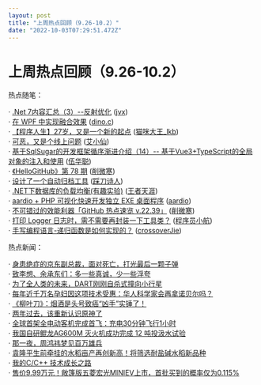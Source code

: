 ```yaml
---
layout: post
title: "上周热点回顾（9.26-10.2）"
date: "2022-10-03T07:29:51.472Z"
---
```

上周热点回顾（9.26-10.2）
=================

热点随笔：

· [.Net 7内容汇总（3）--反射优化](https://www.cnblogs.com/j4587698/archive/2022/09/26/16730442.html) ([jvx](https://www.cnblogs.com/j4587698/))  
· [在 WPF 中实现融合效果](https://www.cnblogs.com/dino623/archive/2022/09/27/gooey_effect_in_wpf.html) ([dino.c](https://www.cnblogs.com/dino623/))  
· [【程序人生】27岁，又是一个新的起点](https://www.cnblogs.com/catlkb/archive/2022/09/30/16744518.html) ([猫咪大王\_lkb](https://www.cnblogs.com/catlkb/))  
· [可恶，又是个线上问题](https://www.cnblogs.com/ilovejaney/archive/2022/09/26/16730613.html) ([艾小仙](https://www.cnblogs.com/ilovejaney/))  
· [基于SqlSugar的开发框架循序渐进介绍（14）-- 基于Vue3+TypeScript的全局对象的注入和使用](https://www.cnblogs.com/wuhuacong/archive/2022/09/27/16735031.html) ([伍华聪](https://www.cnblogs.com/wuhuacong/))  
· [《HelloGitHub》第 78 期](https://www.cnblogs.com/xueweihan/archive/2022/09/28/16736723.html) ([削微寒](https://www.cnblogs.com/xueweihan/))  
· [设计了一个自动归档工具](https://www.cnblogs.com/chopper-poet/archive/2022/09/30/16743688.html) ([踩刀诗人](https://www.cnblogs.com/chopper-poet/))  
· [.NET下数据库的负载均衡(有趣实验)](https://www.cnblogs.com/dotnet-college/archive/2022/09/26/16724819.html) ([王者天涯](https://www.cnblogs.com/dotnet-college/))  
· [aardio + PHP 可视化快速开发独立 EXE 桌面程序](https://www.cnblogs.com/aardio/archive/2022/09/28/16737502.html) ([aardio](https://www.cnblogs.com/aardio/))  
· [不可错过的效能利器「GitHub 热点速览 v.22.39」](https://www.cnblogs.com/xueweihan/archive/2022/09/26/16729653.html) ([削微寒](https://www.cnblogs.com/xueweihan/))  
· [打印 Logger 日志时，需不需要再封装一下工具类？](https://www.cnblogs.com/liuzhihang/archive/2022/09/26/16729711.html) ([程序员小航](https://www.cnblogs.com/liuzhihang/))  
· [手写编程语言-递归函数是如何实现的？](https://www.cnblogs.com/crossoverJie/archive/2022/09/28/16736775.html) ([crossoverJie](https://www.cnblogs.com/crossoverJie/))

热点新闻：

· [身患绝症的京东副总裁，面对死亡，打光最后一颗子弹](https://news.cnblogs.com/n/728918/)  
· [致李想、余承东们：多一些真诚，少一些浮夸](https://news.cnblogs.com/n/728913/)  
· [为了全人类的未来，DART刚刚自杀式撞向小行星](https://news.cnblogs.com/n/728998/)  
· [每年近千万名孕妇因这项技术受惠：华人科学家会再拿诺贝尔吗？](https://news.cnblogs.com/n/729200/)  
· [《柳叶刀》：烟酒是头号致癌“凶手”实锤了！](https://news.cnblogs.com/n/729142/)  
· [两年过去，该重新认识原神了](https://news.cnblogs.com/n/729173/)  
· [全球首架全电动客机完成首飞：充电30分钟飞行1小时](https://news.cnblogs.com/n/729137/)  
· [我国自研鲲龙AG600M 灭火机成功完成 12 吨投汲水试验](https://news.cnblogs.com/n/729043/)  
· [那一夜，周鸿祎梦见百万雄兵](https://news.cnblogs.com/n/728968/)  
· [袁隆平生前牵挂的水稻亩产再创新高！将筛选耐盐碱水稻新品种](https://news.cnblogs.com/n/729064/)  
· [我的C/C++ 技术成长之路](https://news.cnblogs.com/n/728939/)  
· [售价9.99万元！敞篷版五菱宏光MINIEV上市，首批买到的概率仅为0.115%](https://news.cnblogs.com/n/728888/)